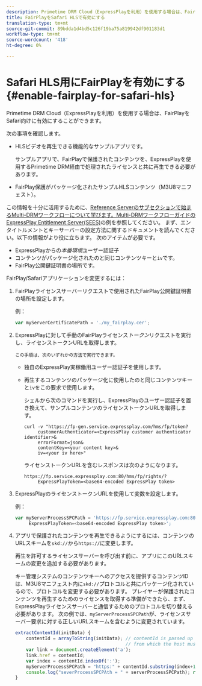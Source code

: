 ```yaml
---
description: Primetime DRM Cloud（ExpressPlayを利用）を使用する場合は、FairPlayをSafari向けに有効にすることができます。
title: FairPlayをSafari HLSで有効にする
translation-type: tm+mt
source-git-commit: 89bdda1d4bd5c126f19ba75a819942df901183d1
workflow-type: tm+mt
source-wordcount: '418'
ht-degree: 0%

---
```



# Safari HLS用にFairPlayを有効にする{#enable-fairplay-for-safari-hls}

Primetime DRM Cloud（ExpressPlayを利用）を使用する場合は、FairPlayをSafari向けに有効にすることができます。

次の事項を確認します。

* HLSビデオを再生できる機能的なサンプルアプリです。

   サンプルアプリで、FairPlayで保護されたコンテンツを、ExpressPlayを使用するPrimetime DRM経由で処理されたライセンスと共に再生できる必要があります。
* FairPlay保護がパッケージ化されたサンプルHLSコンテンツ（M3U8マニフェスト）。

この情報を十分に活用するために、[Reference Serverのサブセクションで始まるMulti-DRMワークフローについて学びます。Multi-DRMワークフローガイドのExpressPlay Entitlement Server(SEES)](https://helpx.adobe.com/content/dam/help/en/primetime/drm/drm_multi_drm_workflows.pdf)の例を参照してください。 まず、エンタイトルメントとキーサーバーの設定方法に関するドキュメントを読んでください。以下の情報がより役に立ちます。
次のアイテムが必要です。

* ExpressPlayからの&#x200B;*本番環境*&#x200B;ユーザー認証子
* コンテンツがパッケージ化されたのと同じコンテンツキーと`iv`です。
* FairPlay公開鍵証明書の場所です。

FairPlay/Safariアプリケーションを変更するには：

1. FairPlayライセンスサーバーリクエストで使用されたFairPlay公開鍵証明書の場所を設定します。

   例：

   ```js
   var myServerCertificatePath = './my_fairplay.cer';
   ```

1. ExpressPlayに対して手動のFairPlayライセンス&#x200B;*トークン*&#x200B;リクエストを実行し、ライセンストークンURLを取得します。

       この手順は、次のいずれかの方法で実行できます。
   
   * 独自のExpressPlay実稼働用ユーザー認証子を使用します。
   * 再生するコンテンツのパッケージ化に使用したのと同じコンテンツキーと`iv`をこの要求で使用します。

      シェルから次のコマンドを実行し、ExpressPlayのユーザー認証子を置き換えて、サンプルコンテンツのライセンストークンURLを取得します。

      ```
      curl -v "https://fp-gen.service.expressplay.com/hms/fp/token? 
           customerAuthenticator=<ExpressPlay customer authenticator identifier>& 
           errorFormat=json& 
           contentKey=<your content key>& 
           iv=<your iv here>"
      ```

      ライセンストークンURLを含むレスポンスは次のようになります。

      ```
      https://fp.service.expressplay.com:80/hms/fp/rights/? 
           ExpressPlayToken=<base64-encoded ExpressPlay token>
      ```

1. ExpressPlayのライセンストークンURLを使用して変数を設定します。

   例：

   ```js
   var myServerProcessSPCPath = 'https://fp.service.expressplay.com:80/hms/fp/rights/? 
        ExpressPlayToken=<base64-encoded ExpressPlay token>';
   ```

1. アプリで保護されたコンテンツを再生できるようにするには、コンテンツのURLスキームを`skd://`から`https://`に変更します。

   再生を許可するライセンスサーバーを呼び出す前に、アプリにこのURLスキームの変更を追加する必要があります。

   キー管理システムのコンテンツキーへのアクセスを提供するコンテンツIDは、M3U8マニフェスト内に`skd://`プロトコルと共にパッケージ化されているので、プロトコルを変更する必要があります。 プレイヤーが保護されたコンテンツを再生するためのライセンスを取得する準備ができたら、まず、ExpressPlayライセンスサーバーと通信するためのプロトコルを切り替える必要があります。 次の例では、`myServerProcessSPCPath`が、ライセンスサーバー要求に対する正しいURLスキームを含むように変更されています。

   ```js
   extractContentId(initData) {  
       contentId = arrayToString(initData); // contentId is passed up as a URI,  
                                            // from which the host must be extracted:  
       var link = document.createElement('a');  
       link.href = contentId;  
       var index = contentId.indexOf(':');  
       myServerProcessSPCPath = "https:" + contentId.substring(index+1);  
       console.log("severProcessSPCPAth = " + serverProcessSPCPath); return link.hostname;  
   }
   ```

